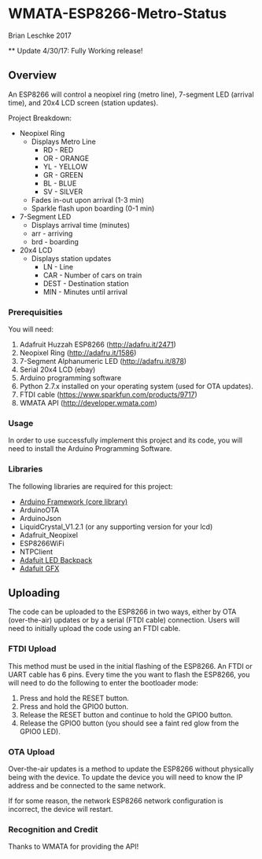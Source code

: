 # WMATA-ESP8266-Metro-Status

Brian Leschke 2017
 
 ** Update 4/30/17: Fully Working release!

## **Overview**

 An ESP8266 will control a neopixel ring (metro line), 7-segment LED (arrival time), and 20x4 LCD screen (station updates).

Project Breakdown:
* Neopixel Ring
    * Displays Metro Line
        * RD - RED
        * OR - ORANGE
        * YL - YELLOW
        * GR - GREEN
        * BL - BLUE
        * SV - SILVER
    * Fades in-out upon arrival (1-3 min)
    * Sparkle flash upon boarding (0-1 min)
* 7-Segment LED
    * Displays arrival time (minutes)
    * arr - arriving
    * brd - boarding
* 20x4 LCD
    * Displays station updates
        * LN   - Line
        * CAR  - Number of cars on train
        * DEST - Destination station
        * MIN  - Minutes until arrival

### **Prerequisities**

You will need:

1. Adafruit Huzzah ESP8266 (http://adafru.it/2471)
2. Neopixel Ring (http://adafru.it/1586)
3. 7-Segment Alphanumeric LED (http://adafru.it/878)
4. Serial 20x4 LCD (ebay)
5. Arduino programming software
6. Python 2.7.x installed on your operating system (used for OTA updates).
7. FTDI cable (https://www.sparkfun.com/products/9717)
8. WMATA API (http://developer.wmata.com)


### **Usage**

In order to use successfully implement this project and its code, you will need to install the Arduino Programming Software.
    
### **Libraries**

The following libraries are required for this project:
    
  * [Arduino Framework (core library)](https://github.com/esp8266/Arduino)
  * ArduinoOTA
  * ArduinoJson
  * LiquidCrystal_V1.2.1 (or any supporting version for your lcd)
  * Adafruit_Neopixel
  * ESP8266WiFi
  * NTPClient
  * [Adafuit LED Backpack](https://github.com/adafruit/Adafruit-LED-Backpack-Library)
  * [Adafuit GFX](https://github.com/adafruit/Adafruit-GFX-Library)
        
## **Uploading**

The code can be uploaded to the ESP8266 in two ways, either by OTA (over-the-air) updates or by a serial (FTDI cable) connection.
Users will need to initially upload the code using an FTDI cable.

### **FTDI Upload**

This method must be used in the initial flashing of the ESP8266. An FTDI or UART cable has 6 pins.
Every time the you want to flash the ESP8266, you will need to do the following to enter the bootloader mode:

  1. Press and hold the RESET button.
  2. Press and hold the GPIO0 button.
  3. Release the RESET button and continue to hold the GPIO0 button.
  4. Release the GPIO0 button (you should see a faint red glow from the GPIO0 LED).
  

### **OTA Upload**

Over-the-air updates is a method to update the ESP8266 without physically being with the device. To update the device you will need to
know the IP address and be connected to the same network.

If for some reason, the network ESP8266 network configuration is incorrect, the device will restart.

        
### **Recognition and Credit**
Thanks to WMATA for providing the API!

